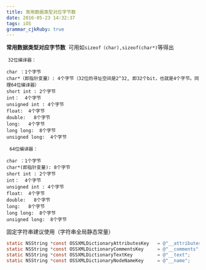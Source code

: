 ```yaml
---
title: 常用数据类型对应字节数
date: 2016-05-23 14:32:37
tags: iOS
grammar_cjkRuby: true
---
```


**常用数据类型对应字节数**  可用如`sizeof（char),sizeof(char*)`等得出

 `32位编译器：`

```
char ：1个字节
char*（即指针变量）: 4个字节（32位的寻址空间是2^32, 即32个bit，也就是4个字节。同理64位编译器）
short int : 2个字节
int：  4个字节
unsigned int : 4个字节
float:  4个字节
double:   8个字节
long:   4个字节
long long:  8个字节
unsigned long:  4个字节
```

  `64位编译器：`

```
char ：1个字节
char*(即指针变量): 8个字节
short int : 2个字节
int：  4个字节
unsigned int : 4个字节
float:  4个字节
double:   8个字节
long:   8个字节
long long:  8个字节
unsigned long:  8个字节
```



固定字符串建议使用（字符串全局静态常量）

```objectivec
static NSString *const OSSXMLDictionaryAttributesKey   = @"__attributes";
static NSString *const OSSXMLDictionaryCommentsKey     = @"__comments";
static NSString *const OSSXMLDictionaryTextKey         = @"__text";
static NSString *const OSSXMLDictionaryNodeNameKey     = @"__name";
```

